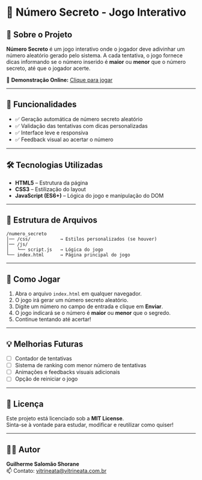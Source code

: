 # 🎲 Número Secreto - Jogo Interativo

## 📌 Sobre o Projeto  
**Número Secreto** é um jogo interativo onde o jogador deve adivinhar um número aleatório gerado pelo sistema. A cada tentativa, o jogo fornece dicas informando se o número inserido é **maior** ou **menor** que o número secreto, até que o jogador acerte.

🔗 **Demonstração Online:** [Clique para jogar](https://guilherme-salomao.github.io/numero_secreto/)

---

## 🎯 Funcionalidades  
- ✅ Geração automática de número secreto aleatório  
- ✅ Validação das tentativas com dicas personalizadas  
- ✅ Interface leve e responsiva  
- ✅ Feedback visual ao acertar o número  

---

## 🛠️ Tecnologias Utilizadas  
- **HTML5** – Estrutura da página  
- **CSS3** – Estilização do layout  
- **JavaScript (ES6+)** – Lógica do jogo e manipulação do DOM  

---

## 📂 Estrutura de Arquivos  
```
/numero_secreto
│── /css/           → Estilos personalizados (se houver)
│── /js/
│   └── script.js   → Lógica do jogo
└── index.html      → Página principal do jogo
```

---

## 🚀 Como Jogar  
1. Abra o arquivo `index.html` em qualquer navegador.  
2. O jogo irá gerar um número secreto aleatório.  
3. Digite um número no campo de entrada e clique em **Enviar**.  
4. O jogo indicará se o número é **maior** ou **menor** que o segredo.  
5. Continue tentando até acertar!

---

## 💡 Melhorias Futuras  
- [ ] Contador de tentativas  
- [ ] Sistema de ranking com menor número de tentativas  
- [ ] Animações e feedbacks visuais adicionais  
- [ ] Opção de reiniciar o jogo  

---

## 📜 Licença  
Este projeto está licenciado sob a **MIT License**.  
Sinta-se à vontade para estudar, modificar e reutilizar como quiser!

---

## 👨‍💻 Autor  
**Guilherme Salomão Shorane**  
📫 Contato: [vitrineata@vitrineata.com.br](mailto:vitrineata@vitrineata.com.br)
